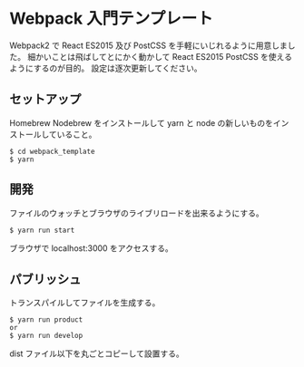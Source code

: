 # Webpack 入門テンプレート

Webpack2 で React ES2015 及び PostCSS を手軽にいじれるように用意しました。
細かいことは飛ばしてとにかく動かして React ES2015 PostCSS を使えるようにするのが目的。
設定は逐次更新してください。

## セットアップ
Homebrew Nodebrew をインストールして yarn と node の新しいものをインストールしていること。

```
$ cd webpack_template
$ yarn
```
## 開発
ファイルのウォッチとブラウザのライブリロードを出来るようにする。

```
$ yarn run start
```
ブラウザで localhost:3000 をアクセスする。

## パブリッシュ
トランスパイルしてファイルを生成する。
```
$ yarn run product
or
$ yarn run develop
```

dist ファイル以下を丸ごとコピーして設置する。
